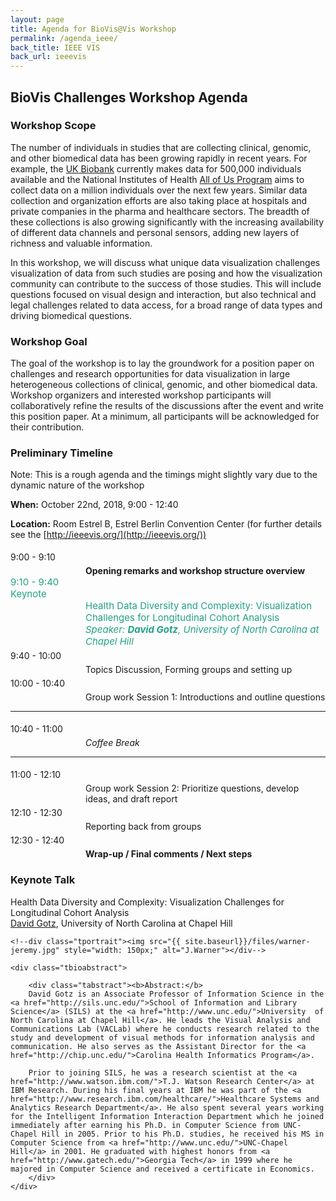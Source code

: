 ```yaml
---
layout: page
title: Agenda for BioVis@Vis Workshop
permalink: /agenda_ieee/
back_title: IEEE VIS
back_url: ieeevis
---
```


## BioVis Challenges Workshop Agenda

### Workshop Scope
The number of individuals in studies that are collecting clinical, genomic, and other biomedical data has been growing rapidly in recent years. For example, the [UK Biobank](https://www.ukbiobank.ac.uk/) currently makes data for 500,000 individuals available and the National Institutes of Health [All of Us Program](https://allofus.nih.gov/) aims to collect data on a million individuals over the next few years. Similar data collection and organization efforts are also taking place at hospitals and private companies in the pharma and healthcare sectors. The breadth of these collections is also growing significantly with the increasing availability of different data channels and personal sensors, adding new layers of richness and valuable information.

In this workshop, we will discuss what unique data visualization challenges visualization of data from such studies are posing and how the visualization community can contribute to the success of those studies. This will include questions focused on visual design and interaction, but also technical and legal challenges related to data access, for a broad range of data types and driving biomedical questions.

### Workshop Goal
The goal of the workshop is to lay the groundwork for a position paper on challenges and research opportunities for data visualization in large heterogeneous collections of clinical, genomic, and other biomedical data. Workshop organizers and interested workshop participants will collaboratively refine the results of the discussions after the event and write this position paper. At a minimum, all participants will be acknowledged for their contribution.


### Preliminary Timeline
Note: This is a rough agenda and the timings might slightly vary due to the dynamic nature of the workshop

**When:** October 22nd, 2018, 9:00 - 12:40

**Location:** Room Estrel B, Estrel Berlin Convention Center (for further details see the [http://ieeevis.org/](http://ieeevis.org/))

<a name="agenda"></a>
<div>
  <div class="sumTime" style="padding-top:5px;"> 9:00 - 9:10 </div>
    <div class="ttile" style="padding-left:120px; padding-top:5px;"> <b>Opening remarks and workshop structure overview</b></div>
</div>  

<div>
    <div class="sumTime2" style="font-size:15px;color:#21a186;">9:10 - 9:40</div>
    <div>
        <div class="sumContent" style="font-size:15px;color:#21a186;">Keynote</div>
        <div class="sumContent" style="padding-left:120px;font-size:15px;color:#21a186;">Health Data Diversity and Complexity: Visualization Challenges for Longitudinal Cohort Analysis</div>
          <div class="sumDetail" style="padding-left:120px;font-size:15px;color:#21a186;"><i> Speaker: <b> David Gotz</b>, University of North Carolina at Chapel Hill</i>
          </div>
    </div>
</div>

<div>
  <div class="sumTime" style="padding-top:5px;"> 9:40 - 10:00 </div>
    <div class="ttile" style="padding-left:120px; padding-top:5px;">Topics Discussion, Forming groups and setting up</div>
</div>  

<div>
  <div class="sumTime" style="padding-top:5px;"> 10:00 - 10:40 </div>
    <div class="ttile" style="padding-left:120px; padding-top:5px;">Group work Session 1: Introductions and outline questions</div>
</div>  

<hr>
<div>
  <div class="sumTime" style="padding-top:5px;"> 10:40 - 11:00 </div>
    <div class="ttile" style="padding-left:120px; padding-top:5px;"> <em>Coffee Break </em></div>
</div>  
<hr>

<div>
  <div class="sumTime" style="padding-top:5px;"> 11:00 - 12:10 </div>
    <div class="ttile" style="padding-left:120px; padding-top:5px;">Group work Session 2: Prioritize questions, develop ideas, and draft report
</div>
</div>  

<div>
  <div class="sumTime" style="padding-top:5px;"> 12:10 - 12:30 </div>
    <div class="ttile" style="padding-left:120px; padding-top:5px;">Reporting back from groups</div>
</div>

<div>
  <div class="sumTime" style="padding-top:5px;"> 12:30 - 12:40 </div>
    <div class="ttile" style="padding-left:120px; padding-top:5px;"><b>Wrap-up / Final comments / Next steps</b></div>
</div>


### Keynote Talk

<div class="talk">
    <div class="ttitle">Health Data Diversity and Complexity: Visualization Challenges for Longitudinal Cohort Analysis</div>
    <div><span class="tspeaker"><a href="">David Gotz</a></span>, <span>University of North Carolina at Chapel Hill</span></div>

    <!--div class="tportrait"><img src="{{ site.baseurl}}/files/warner-jeremy.jpg" style="width: 150px;" alt="J.Warner"></div-->

    <div class="tbioabstract">

        <div class="tabstract"><b>Abstract:</b>
        David Gotz is an Associate Professor of Information Science in the <a href="http://sils.unc.edu/">School of Information and Library Science</a> (SILS) at the <a href="http://www.unc.edu/">University  of North Carolina at Chapel Hill</a>. He leads the Visual Analysis and Communications Lab (VACLab) where he conducts research related to the study and development of visual methods for information analysis and communication. He also serves as the Assistant Director for the <a href="http://chip.unc.edu/">Carolina Health Informatics Program</a>.
		
		Prior to joining SILS, he was a research scientist at the <a href="http://www.watson.ibm.com/">T.J. Watson Research Center</a> at IBM Research. During his final years at IBM he was part of the <a href="http://www.research.ibm.com/healthcare/">Healthcare Systems and Analytics Research Department</a>. He also spent several years working for the Intelligent Information Interaction Department which he joined  immediately after earning his Ph.D. in Computer Science from UNC-Chapel Hill in 2005. Prior to his Ph.D. studies, he received his MS in Computer Science from <a href="http://www.unc.edu/">UNC-Chapel Hill</a> in 2001. He graduated with highest honors from <a href="http://www.gatech.edu/">Georgia Tech</a> in 1999 where he majored in Computer Science and received a certificate in Economics.
        </div>
    </div>
</div>